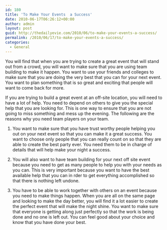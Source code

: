 ```yaml
---
id: 180
title: 'To Make Your Events  a Success'
date: 2010-06-17T06:26:12+00:00
author: admin
layout: post
guid: http://thedailyevie.com/2010/06/to-make-your-events-a-success/
permalink: /2010/06/17/to-make-your-events-a-success/
categories:
  - General
---
```

You will find that when you are trying to create a great event that will stand out from a crowd, you will want to make sure that you are using team building to make it happen. You want to use your friends and colleges to make sure that you are doing the very best that you can for your next event. You want to plan something that is so great and exciting that people will want to come back for more.

If you are trying to build a great event at an off-site location, you will need to have a lot of help. You need to depend on others to give you the special help that you are looking for. This is one way to ensure that you are not going to miss something and mess up the evening. The following are the reasons why you need team players on your team.

1. You want to make sure that you have trust worthy people helping you out on your next event so that you can make it a great success. You want to choose only people that you can really count on so that they are able to create the best party ever. You need them to be in charge of details that will help make your night a success.
  
2. You will also want to have team building for your next off site event because you need to get as many people to help you with your needs as you can. This is very important because you want to have the best available help that you can in rder to get everything accomplished so that there is nothing left undone.

3. You have to be able to work together with others on an event because you need to make things happen. When you are all on the same page and looking to make the day better, you will find it a lot easier to create the perfect event that will make the night shine. You want to make sure that everyone is getting along just perfectly so that the work is being done and no one is left out. You can feel good about your choice and know that you have done your best.